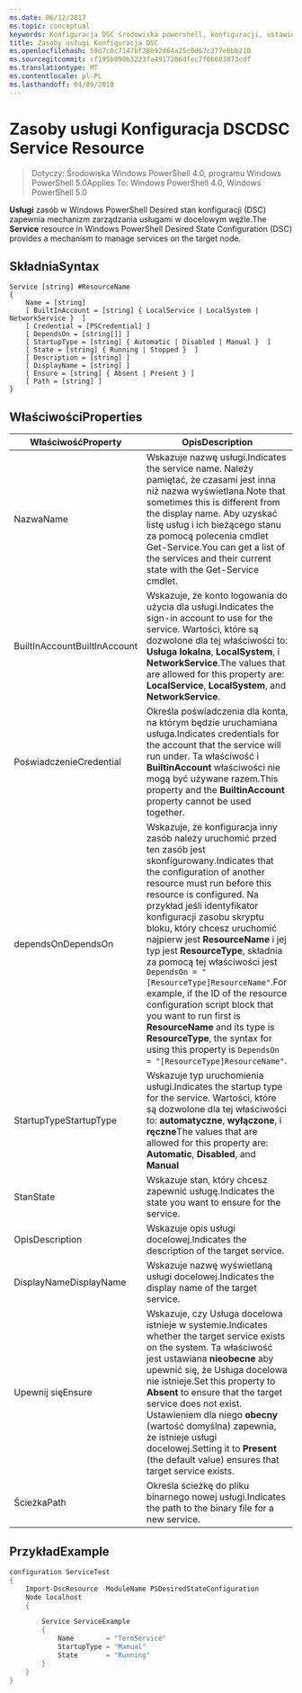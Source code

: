 ```yaml
---
ms.date: 06/12/2017
ms.topic: conceptual
keywords: Konfiguracja DSC środowiska powershell, konfiguracji, ustawienia
title: Zasoby usługi Konfiguracja DSC
ms.openlocfilehash: 59d7c0c7147bf28b92d64a25c0d67c277e0bb210
ms.sourcegitcommit: cf195b090b3223fa4917206dfec7f0b603873cdf
ms.translationtype: MT
ms.contentlocale: pl-PL
ms.lasthandoff: 04/09/2018
---
```

# <a name="dsc-service-resource"></a><span data-ttu-id="7c788-103">Zasoby usługi Konfiguracja DSC</span><span class="sxs-lookup"><span data-stu-id="7c788-103">DSC Service Resource</span></span>

> <span data-ttu-id="7c788-104">Dotyczy: Środowiska Windows PowerShell 4.0, programu Windows PowerShell 5.0</span><span class="sxs-lookup"><span data-stu-id="7c788-104">Applies To: Windows PowerShell 4.0, Windows PowerShell 5.0</span></span>


<span data-ttu-id="7c788-105">**Usługi** zasób w Windows PowerShell Desired stan konfiguracji (DSC) zapewnia mechanizm zarządzania usługami w docelowym węźle.</span><span class="sxs-lookup"><span data-stu-id="7c788-105">The **Service** resource in Windows PowerShell Desired State Configuration (DSC) provides a mechanism to manage services on the target node.</span></span>

## <a name="syntax"></a><span data-ttu-id="7c788-106">Składnia</span><span class="sxs-lookup"><span data-stu-id="7c788-106">Syntax</span></span>

```
Service [string] #ResourceName
{
    Name = [string]
    [ BuiltInAccount = [string] { LocalService | LocalSystem | NetworkService }  ]
    [ Credential = [PSCredential] ]
    [ DependsOn = [string[]] ]
    [ StartupType = [string] { Automatic | Disabled | Manual }  ]
    [ State = [string] { Running | Stopped }  ]
    [ Description = [string] ]
    [ DisplayName = [string] ]
    [ Ensure = [string] { Absent | Present } ]
    [ Path = [string] ]
}
```

## <a name="properties"></a><span data-ttu-id="7c788-107">Właściwości</span><span class="sxs-lookup"><span data-stu-id="7c788-107">Properties</span></span>

|  <span data-ttu-id="7c788-108">Właściwość</span><span class="sxs-lookup"><span data-stu-id="7c788-108">Property</span></span>  |  <span data-ttu-id="7c788-109">Opis</span><span class="sxs-lookup"><span data-stu-id="7c788-109">Description</span></span>   |
|---|---|
| <span data-ttu-id="7c788-110">Nazwa</span><span class="sxs-lookup"><span data-stu-id="7c788-110">Name</span></span>| <span data-ttu-id="7c788-111">Wskazuje nazwę usługi.</span><span class="sxs-lookup"><span data-stu-id="7c788-111">Indicates the service name.</span></span> <span data-ttu-id="7c788-112">Należy pamiętać, że czasami jest inna niż nazwa wyświetlana.</span><span class="sxs-lookup"><span data-stu-id="7c788-112">Note that sometimes this is different from the display name.</span></span> <span data-ttu-id="7c788-113">Aby uzyskać listę usług i ich bieżącego stanu za pomocą polecenia cmdlet Get-Service.</span><span class="sxs-lookup"><span data-stu-id="7c788-113">You can get a list of the services and their current state with the Get-Service cmdlet.</span></span>|
| <span data-ttu-id="7c788-114">BuiltInAccount</span><span class="sxs-lookup"><span data-stu-id="7c788-114">BuiltInAccount</span></span>| <span data-ttu-id="7c788-115">Wskazuje, że konto logowania do użycia dla usługi.</span><span class="sxs-lookup"><span data-stu-id="7c788-115">Indicates the sign-in account to use for the service.</span></span> <span data-ttu-id="7c788-116">Wartości, które są dozwolone dla tej właściwości to: **Usługa lokalna**, **LocalSystem**, i **NetworkService**.</span><span class="sxs-lookup"><span data-stu-id="7c788-116">The values that are allowed for this property are: **LocalService**, **LocalSystem**, and **NetworkService**.</span></span>|
| <span data-ttu-id="7c788-117">Poświadczenie</span><span class="sxs-lookup"><span data-stu-id="7c788-117">Credential</span></span>| <span data-ttu-id="7c788-118">Określa poświadczenia dla konta, na którym będzie uruchamiana usługa.</span><span class="sxs-lookup"><span data-stu-id="7c788-118">Indicates credentials for the account that the service will run under.</span></span> <span data-ttu-id="7c788-119">Ta właściwość i __BuiltinAccount__ właściwości nie mogą być używane razem.</span><span class="sxs-lookup"><span data-stu-id="7c788-119">This property and the __BuiltinAccount__ property cannot be used together.</span></span>|
| <span data-ttu-id="7c788-120">dependsOn</span><span class="sxs-lookup"><span data-stu-id="7c788-120">DependsOn</span></span>| <span data-ttu-id="7c788-121">Wskazuje, że konfiguracja inny zasób należy uruchomić przed ten zasób jest skonfigurowany.</span><span class="sxs-lookup"><span data-stu-id="7c788-121">Indicates that the configuration of another resource must run before this resource is configured.</span></span> <span data-ttu-id="7c788-122">Na przykład jeśli identyfikator konfiguracji zasobu skryptu bloku, który chcesz uruchomić najpierw jest __ResourceName__ i jej typ jest __ResourceType__, składnia za pomocą tej właściwości jest `DependsOn = "[ResourceType]ResourceName"`.</span><span class="sxs-lookup"><span data-stu-id="7c788-122">For example, if the ID of the resource configuration script block that you want to run first is __ResourceName__ and its type is __ResourceType__, the syntax for using this property is `DependsOn = "[ResourceType]ResourceName"`.</span></span>|
| <span data-ttu-id="7c788-123">StartupType</span><span class="sxs-lookup"><span data-stu-id="7c788-123">StartupType</span></span>| <span data-ttu-id="7c788-124">Wskazuje typ uruchomienia usługi.</span><span class="sxs-lookup"><span data-stu-id="7c788-124">Indicates the startup type for the service.</span></span> <span data-ttu-id="7c788-125">Wartości, które są dozwolone dla tej właściwości to: **automatyczne**, **wyłączone**, i **ręczne**</span><span class="sxs-lookup"><span data-stu-id="7c788-125">The values that are allowed for this property are: **Automatic**, **Disabled**, and **Manual**</span></span>|
| <span data-ttu-id="7c788-126">Stan</span><span class="sxs-lookup"><span data-stu-id="7c788-126">State</span></span>| <span data-ttu-id="7c788-127">Wskazuje stan, który chcesz zapewnić usługę.</span><span class="sxs-lookup"><span data-stu-id="7c788-127">Indicates the state you want to ensure for the service.</span></span>|
| <span data-ttu-id="7c788-128">Opis</span><span class="sxs-lookup"><span data-stu-id="7c788-128">Description</span></span> | <span data-ttu-id="7c788-129">Wskazuje opis usługi docelowej.</span><span class="sxs-lookup"><span data-stu-id="7c788-129">Indicates the description of the target service.</span></span>|
| <span data-ttu-id="7c788-130">DisplayName</span><span class="sxs-lookup"><span data-stu-id="7c788-130">DisplayName</span></span> | <span data-ttu-id="7c788-131">Wskazuje nazwę wyświetlaną usługi docelowej.</span><span class="sxs-lookup"><span data-stu-id="7c788-131">Indicates the display name of the target service.</span></span>|
| <span data-ttu-id="7c788-132">Upewnij się</span><span class="sxs-lookup"><span data-stu-id="7c788-132">Ensure</span></span> | <span data-ttu-id="7c788-133">Wskazuje, czy Usługa docelowa istnieje w systemie.</span><span class="sxs-lookup"><span data-stu-id="7c788-133">Indicates whether the target service exists on the system.</span></span> <span data-ttu-id="7c788-134">Ta właściwość jest ustawiana **nieobecne** aby upewnić się, że Usługa docelowa nie istnieje.</span><span class="sxs-lookup"><span data-stu-id="7c788-134">Set this property to **Absent** to ensure that the target service does not exist.</span></span> <span data-ttu-id="7c788-135">Ustawieniem dla niego **obecny** (wartość domyślna) zapewnia, że istnieje usługi docelowej.</span><span class="sxs-lookup"><span data-stu-id="7c788-135">Setting it to **Present** (the default value) ensures that target service exists.</span></span>|
| <span data-ttu-id="7c788-136">Ścieżka</span><span class="sxs-lookup"><span data-stu-id="7c788-136">Path</span></span> | <span data-ttu-id="7c788-137">Określa ścieżkę do pliku binarnego nowej usługi.</span><span class="sxs-lookup"><span data-stu-id="7c788-137">Indicates the path to the binary file for a new service.</span></span>|

## <a name="example"></a><span data-ttu-id="7c788-138">Przykład</span><span class="sxs-lookup"><span data-stu-id="7c788-138">Example</span></span>

```powershell
configuration ServiceTest
{
    Import-DscResource -ModuleName PSDesiredStateConfiguration
    Node localhost
    {

        Service ServiceExample
        {
            Name        = "TermService"
            StartupType = "Manual"
            State       = "Running"
        }
    }
}
```